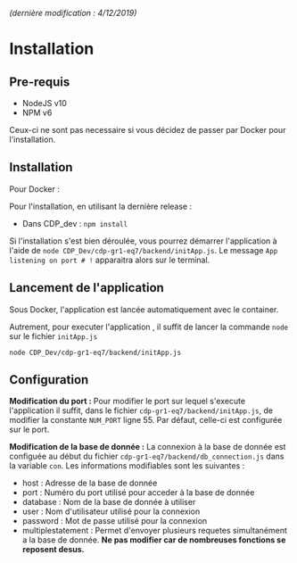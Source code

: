*(dernière modification : 4/12/2019)*

Installation
============

Pre-requis
----------

* NodeJS v10
* NPM v6

Ceux-ci ne sont pas necessaire si vous décidez de passer par Docker pour l'installation.

Installation
------------

Pour Docker :

Pour l'installation, en utilisant la dernière release :

* Dans CDP_dev : `npm install`

Si l'installation s'est bien déroulée, vous pourrez démarrer l'application à l'aide de `node CDP_Dev/cdp-gr1-eq7/backend/initApp.js`. Le message `App listening on port # !` apparaitra alors sur le terminal.

Lancement de l'application
--------------------------

Sous Docker, l'application est lancée automatiquement avec le container.

Autrement, pour executer l'application , il suffit de lancer la commande `node` sur le fichier `initApp.js`

`node CDP_Dev/cdp-gr1-eq7/backend/initApp.js`

Configuration
-------------

**Modification du port :**
Pour modifier le port sur lequel s'execute l'application il suffit, dans le fichier `cdp-gr1-eq7/backend/initApp.js`, de modifier la constante `NUM_PORT` ligne 55. Par défaut, celle-ci est configurée sur le port.

**Modification de la base de donnée :**
La connexion à la base de donnée est configuée au début du fichier `cdp-gr1-eq7/backend/db_connection.js` dans la variable `con`. Les informations modifiables sont les suivantes :
* host : Adresse de la base de donnée
* port : Numéro du port utilisé pour acceder à la base de donnée
* database : Nom de la base de donnée à utiliser
* user : Nom d'utilisateur utilisé pour la connexion
* password : Mot de passe utilisé pour la connexion
* multiplestatement : Permet d'envoyer plusieurs requetes simultanément a la base de donnée. **Ne pas modifier car de nombreuses fonctions se reposent desus.**